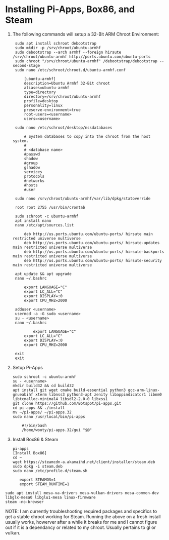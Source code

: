# Installing Pi-Apps, Box86, and Steam

1. The following commands will setup a 32-Bit ARM Chroot Environment:
    
    	sudo apt install schroot debootstrap
    	sudo mkdir -p /srv/chroot/ubuntu-armhf
    	sudo debootstrap --arch armhf --foreign hirsute /srv/chroot/ubuntu-armhf http://ports.ubuntu.com/ubuntu-ports
    	sudo chroot "/srv/chroot/ubuntu-armhf" /debootstrap/debootstrap --second-stage
    	sudo nano /etc/schroot/chroot.d/ubuntu-armhf.conf
    
	    	[ubuntu-armhf]
	    	description=Ubuntu Armhf 32-Bit chroot
	    	aliases=ubuntu-armhf
	    	type=directory
	    	directory=/srv/chroot/ubuntu-armhf
	    	profile=desktop
	    	personality=linux
	    	preserve-environment=true
	    	root-users=<username>
	    	users=<username>
      
    	sudo nano /etc/schroot/desktop/nssdatabases
    
	    	# System databases to copy into the chroot from the host system.
	    	#
	    	# <database name>
	    	#passwd
	    	shadow
	    	#group
	    	gshadow
	    	services
	    	protocols
	    	#networks
	    	#hosts
	    	#user
      
    	sudo nano /srv/chroot/ubuntu-armhf/var/lib/dpkg/statoverride
	    
   	   	root root 2755 /usr/bin/crontab

    	sudo schroot -c ubuntu-armhf
    	apt install nano
    	nano /etc/apt/sources.list
	    
   	    	deb http://us.ports.ubuntu.com/ubuntu-ports/ hirsute main restricted universe multiverse
	    	deb http://us.ports.ubuntu.com/ubuntu-ports/ hirsute-updates main restricted universe multiverse
	    	deb http://us.ports.ubuntu.com/ubuntu-ports/ hirsute-backports main restricted universe multiverse
	    	deb http://us.ports.ubuntu.com/ubuntu-ports/ hirsute-security main restricted universe multiverse
    
    	apt update && apt upgrade
    	nano ~/.bashrc
	    
   	    	export LANGUAGE="C"
	    	export LC_ALL="C"
	    	export DISPLAY=:0
	    	export CPU_MHZ=2000

    	adduser <username>
    	usermod -a -G sudo <username>
    	su - <username>
    	nano ~/.bashrc
	
    	    	export LANGUAGE="C"
	    	export LC_ALL="C"
	    	export DISPLAY=:0
	    	export CPU_MHZ=2000
  
    	exit
    	exit
 
 2. Setup Pi-Apps
    
    	sudo schroot -c ubuntu-armhf
    	su - <username>
    	mkdir build32 && cd build32
    	apt install git wget cmake build-essential python3 gcc-arm-linux-gnueabihf xterm libnss3 python3-apt zenity libappindicator1 libnm0 libtcmalloc-minimal4 libsdl2-2.0-0 libxss1
    	git clone https://github.com/Botspot/pi-apps.git
    	cd pi-apps && ./install
    	mv ~/pi-apps/ ~/pi-apps.32
    	sudo nano /usr/local/bin/pi-apps 
	
  	    	#!/bin/bash
	    	/home/wooty/pi-apps.32/gui "$@"
  
  3. Install Box86 & Steam
    
         pi-apps
    	 [Install Box86]
    	 cd ~
    	 wget https://steamcdn-a.akamaihd.net/client/installer/steam.deb
    	 sudo dpkg -i steam.deb
    	 sudo nano /etc/profile.d/steam.sh
	
	       	export STEAMOS=1
	       	export STEAM_RUNTIME=1
      
    sudo apt install mesa-va-drivers mesa-vulkan-drivers mesa-common-dev libglx-mesa0 libglu1-mesa linux-firmware
    steam -no-browser
    
   NOTE: I am currently troubleshooting required packages and specifics to get a stable chroot working for Steam. Running the above on a fresh install usually works, howerver after a while it breaks for me and I cannot figure out if it is a dependancy or related to my chroot. Usually pertains to gl or vulkan.
